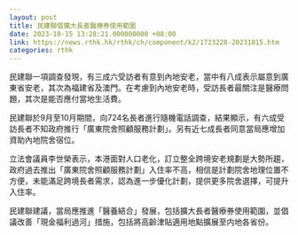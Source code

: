 ```yaml
---
layout: post
title: 民建聯倡擴大長者醫療券使用範圍
date: 2023-10-15 13:28:21.000000000 +08:00
link: https://news.rthk.hk/rthk/ch/component/k2/1723228-20231015.htm
categories: rthk
---
```


民建聯一項調查發現，有三成六受訪者有意到內地安老，當中有八成表示屬意到廣東省安老，其次為福建省及澳門。在考慮到內地安老時，受訪長者最關注是醫療問題，其次是能否應付當地生活費。

民建聯於9月至10月期間，向724名長者進行隨機電話調查，結果顯示，有六成受訪長者不知政府推行「廣東院舍照顧服務計劃」。另有近七成長者同意當局應增加資助內地院舍宿位。

立法會議員李世榮表示，本港面對人口老化，訂立整全跨境安老規劃是大勢所趨，政府過去推出「廣東院舍照顧服務計劃」入住率不高，相信是計劃院舍地理位置不方便，未能滿足跨境長者需求，認為進一步優化計劃，提供更多院舍選擇，可提升入住率。

民建聯建議，當局應推進「醫養結合」發展，包括擴大長者醫療券使用範圍，並倡議改善「現金福利過河」措施，包括將高齡津貼適用地點擴展至内地各省份。
